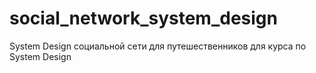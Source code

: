 # social_network_system_design
System Design социальной сети для путешественников для курса по System Design
